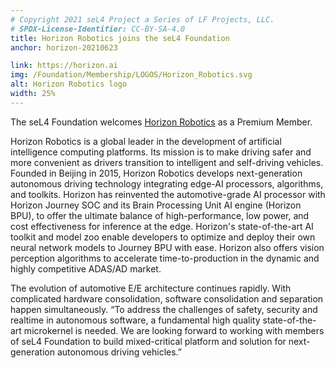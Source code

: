 ```yaml
---
# Copyright 2021 seL4 Project a Series of LF Projects, LLC.
# SPDX-License-Identifier: CC-BY-SA-4.0
title: Horizon Robotics joins the seL4 Foundation
anchor: horizon-20210623

link: https://horizon.ai
img: /Foundation/Membership/LOGOS/Horizon_Robotics.svg
alt: Horizon Robotics logo
width: 25%
---
```


The seL4 Foundation welcomes [Horizon Robotics](https://horizon.ai) as a Premium
Member.

Horizon Robotics is a global leader in the development of artificial
intelligence computing platforms. Its mission is to make driving safer and more
convenient as drivers transition to intelligent and self-driving vehicles.
Founded in Beijing in 2015, Horizon Robotics develops next-generation autonomous
driving technology integrating edge-AI processors, algorithms, and toolkits.
Horizon has reinvented the automotive-grade AI processor with Horizon Journey
SOC and its Brain Processing Unit AI engine (Horizon BPU), to offer the ultimate
balance of high-performance, low power, and cost effectiveness for inference at
the edge. Horizon's state-of-the-art AI toolkit and model zoo enable developers
to optimize and deploy their own neural network models to Journey BPU with ease.
Horizon also offers vision perception algorithms to accelerate
time-to-production in the dynamic and highly competitive ADAS/AD market.

The evolution of automotive E/E architecture continues rapidly. With complicated
hardware consolidation, software consolidation and separation happen
simultaneously. &ldquo;To address the challenges of safety, security and
realtime in autonomous software, a fundamental high quality state-of-the-art
microkernel is needed. We are looking forward to working with members of seL4
Foundation to build mixed-critical platform and solution for next-generation
autonomous driving vehicles.&rdquo;
